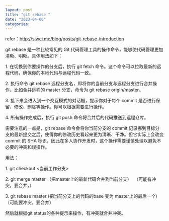 ```yaml
---
layout: post
title: "git rebase "
date: "2023-04-06"
categories: 
---
```

<p>refer：<a href="http://siwei.me/blog/posts/git-rebase-introduction">http://siwei.me/blog/posts/git-rebase-introduction</a></p>
<p>git rebase 是一种比较常见的 Git 代码管理工具的操作命令，能够使代码管理更加清晰、明晰。具体用法如下：</p>
<p>1. 在切换到你要操作的分支后，执行 git fetch 命令。这个命令可以拉取最新的远程代码，确保你的本地代码与远程代码一致。</p>
<p>2. 执行命令 git rebase 远程分支名，即将你的当前分支与远程分支进行合并操作。比如合并远程的 master 分支，命令为 git rebase origin/master。</p>
<p>3. 接下来会进入到一个交互模式的对话框，提示你对于每个 commit 是否进行保留、修改、删除等操作。你可以根据需要进行操作。</p>
<p>4. 所有操作完成后，执行 git push 命令将合并后的代码推送到远程仓库。</p>
<p>需要注意的一点是，git rebase 命令会将你当前分支的 commit 记录挪到目标分支的最新提交之后，使得你的修改历史看起来更为清晰、干净。但它实际上会改变 commit 的 SHA 标识，因此在多人协作开发时，这个操作需要谨慎处理以避免不必要的冲突和误操作。</p>
<p>用法：</p>
<p>1. git checkout &lt;当前工作分支&gt;</p>
<p>2. git merge master （把master上的最新代码合并到当前分支）&nbsp; （可能有冲突，要合并，）</p>
<p>3. git rebase master (把当前分支上的代码的base 变为 master上的最后一个)&nbsp;&nbsp; （可能要冲突，要合并）</p>
<p>然后就根据git status的各种提示来操作，有冲突就合并冲突。</p>
<p>&nbsp;</p>
